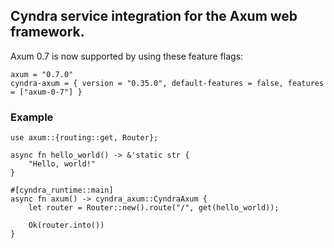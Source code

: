 ## Cyndra service integration for the Axum web framework.

Axum 0.7 is now supported by using these feature flags:
```toml,ignore
axum = "0.7.0"
cyndra-axum = { version = "0.35.0", default-features = false, features = ["axum-0-7"] }
```

### Example

```rust,ignore
use axum::{routing::get, Router};

async fn hello_world() -> &'static str {
    "Hello, world!"
}

#[cyndra_runtime::main]
async fn axum() -> cyndra_axum::CyndraAxum {
    let router = Router::new().route("/", get(hello_world));

    Ok(router.into())
}
```
